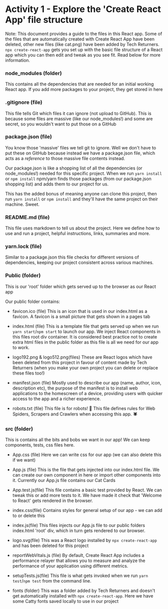 # Activity 1 - Explore the 'Create React App' file structure

Note: This document provides a guide to the files in this React app. Some of the files that are automatically created with Create React App have been deleted, other new files (like cat.png) have been added by Tech Returners. `npx create-react-app` gets you set up with the basic file structure of a React app which you can then edit and tweak as you see fit. Read below for more information.

### node_modules (folder) 

This contains all the dependencies that are needed for an initial working React app. If you add more packages to your project, they get stored in here

### .gitignore (file)

This file tells Git which files it can ignore (not upload to GitHub). This is because some files are massive (like our node_modules!) and some are secret, so you wouldn't want to put those on a GitHub 


### package.json (file)

You know those 'massive' files we tell git to ignore. Well we don't have to put these on GitHub because instead we have a package.json file, which acts as a *reference* to those massive file contents instead.

Our package.json is like a shopping list of all the dependencies (or node_modules!) needed for this specific project. When we run `yarn install` or `npm install` npm/yarn finds those packages (from our package.json shopping list) and adds them to our project for us. 
 
This has the added bonus of meaning anyone can clone this project, then run `yarn install` or `npm install` and they'll have the same project on their machine. Sweet.

### README.md (file)

This file uses markdown to tell us about the project. Here we define how to use and run a project, helpful instructions, links, summaries and more.

### yarn.lock (file)

Similar to a package.json this file checks for different versions of dependencies, keeping our project consistent across various machines.


### Public (folder)
This is our 'root' folder which gets served up to the browser as our React app

Our public folder contains: 

- favicon.ico (file)
This is an icon that is used in our index.html as a favicon. A favicon is a small picture that gets shown in a pages tab

- index.html (file)
This is a template file that gets served up when we run `yarn start`/`npm start` to launch our app. We inject React components in this files root div container. It is considered best practice not to create extra html files in the public folder as this file is all we need for our app to work.

- logo192.png & logo512.png(files)
These are React logos which have been deleted from this project in favour of content made by Tech Returners (when you make your own project you can delete or replace these files too!)

- manifest.json (file)
Mostly used to describe our app (name, author, icon, description etc), the purpose of the manifest is to install web applications to the homescreen of a device, providing users with quicker access to the app and a richer experience.

- robots.txt (file)
This file is for robots! 🤖 This file defines rules for Web Spiders, Scrapers and Crawlers when accessing this app. 🕷

### src (folder)
This is contains all the bits and bobs we want in our app! We can keep components, tests, css files here.

- App.css (file)
Here we can write css for our app (we can also delete this if we want)

- App.js (file)
This is the file that gets injected into our index.html file. We can create our own component in here or import other components into it. Currently our App.js file contains our Cat Cards

- App.test.js(file)
This file contains a basic test provided by React. We can tweak this or add more tests to it. We have made it check that 'Welcome to React' gets rendered in the browser.

- index.css(file)
Contains styles for general setup of our app - we can add to or delete this

- index.js(file)
This files injects our App.js file to our public folders index.html 'root' div, which in turn gets rendered to our browser. 

- logo.svg(file)
This was a React logo installed by `npx create-react-app` and has been deleted for this project

- reportWebVitals.js (file)
By default, Create React App includes a performance relayer that allows you to measure and analyze the performance of your application using different metrics.

- setupTests.js(file)
This file is what gets invoked when we run `yarn test`/`npm test` from the command line. 

- fonts (folder)
This was a folder added by Tech Returners and doesn't get automatically installed with `npx create-react-app`. Here we have some Catty fonts saved locally to use in our project
